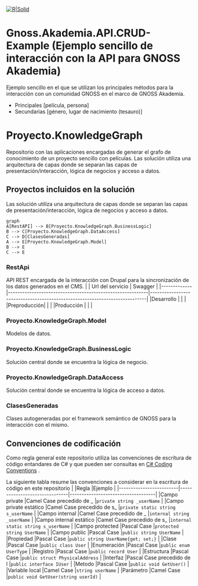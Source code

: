 [![R|Solid](https://media.licdn.com/dms/image/C4D0BAQHbbBx1kBvYAQ/company-logo_200_200/0/1612348174260?e=2147483647&v=beta&t=EH3rqdMG6Osst24SqsFofIofYWwkxwYhodqF6AVCe-U)](https://www.gnoss.com/)

# Gnoss.Akademia.API.CRUD-Example (Ejemplo sencillo de interacción con la API para GNOSS Akademia)

Ejemplo sencillo en el que se utilizan los principales métodos para la interacción con un comunidad GNOSS en el marco de GNOSS Akademia.

- Principales [película, persona]
- Secundarias [género, lugar de nacimiento (tesauro)]

# Proyecto.KnowledgeGraph

Repositorio con las aplicaciones encargadas de generar el grafo de conocimiento de un proyecto sencillo con películas. Las solución utiliza una arquitectura de capas donde se separan las capas de presentación/interacción, lógica de negocios y acceso a datos. 

## Proyectos incluidos en la solución

Las solución utiliza una arquitectura de capas donde se separan las capas de presentación/interacción, lógica de negocios y acceso a datos. 

```mermaid
graph
A[RestAPI] --> B[Proyecto.KnowledgeGraph.BusinessLogic]
B --> C[Proyecto.KnowledgeGraph.DataAccess]
C --> D[ClasesGeneradas]
A --> E[Proyecto.KnowledgeGraph.Model]
B --> E
C --> E
```

### RestApi
API REST encargada de la interacción con Drupal para la sincronización de los datos  generados en el CMS. 
|             | Url del servicio                                          | Swagger                                                                    |
|-------------|-----------------------------------------------------------|----------------------------------------------------------------------------|
|Desarrollo   |                                                           |                                                                            |
|Preproducción|                                                           |                                                                            |
|Producción   |                                                           |                                                                            |
### Proyecto.KnowledgeGraph.Model
Modelos de datos.
### Proyecto.KnowledgeGraph.BusinessLogic
Solución central donde se encuentra la lógica de negocio.
### Proyecto.KnowledgeGraph.DataAccess
Solución central donde se encuentra la lógica de acceso a datos.
### ClasesGeneradas
Clases autogeneradas por el framework semántico de GNOSS para la interacción con el mismo.

## Convenciones de codificación
Como regla general este repositorio utiliza las convenciones de escritura de código entandares de C# y que pueden ser consultas en [C# Coding Conventions](https://learn.microsoft.com/en-us/dotnet/csharp/fundamentals/coding-style/coding-conventions) . 

La siguiente tabla resume las convenciones a considerar en la escritura de código en este repositorio
|                         |Regla                          |Ejemplo                             |
|-------------------------|-------------------------------|------------------------------------|
|Campo private            |Camel Case precedido de _     |`private string _userName`           |
|Campo private estático   |Camel Case precedido de s_   |`private static string s_userName`   |
|Campo internal           |Camel Case precedido de _    |`internal string _userName`          |
|Campo internal estático  |Camel Case precedido de s_    |`internal static string s_userName`  |
|Campo protected          |Pascal Case                   |`protected string UserName`          |
|Campo public             |Pascal Case                   |`public string UserName`             |            
|Propiedad                |Pascal Case                   |`public string UserName{get; set;}`  |
|Clase                    |Pascal Case                   |`public class User`                  |
|Enumeración              |Pascal Case                   |`public enum UserType`               |
|Registro                 |Pascal Case                   |`public record User`                 |
|Estructura               |Pascal Case                   |`public struct PhysicalAddress`      |
|Interfaz                 |Pascal Case precedido de I    |`public interface IUser`             |
|Metodo                   |Pascal Case                   |`public void GetUser()`              |
|Variable local           |Camel Case                    |`string userName`                    |
|Parámetro                |Camel Case                    |`public void GetUser(string userId)` |
